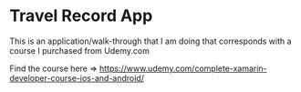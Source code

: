 # Travel Record App

This is an application/walk-through that I am doing that corresponds with a course I purchased from Udemy.com

Find the course here => https://www.udemy.com/complete-xamarin-developer-course-ios-and-android/

